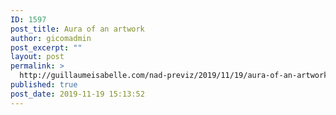 ```yaml
---
ID: 1597
post_title: Aura of an artwork
author: gicomadmin
post_excerpt: ""
layout: post
permalink: >
  http://guillaumeisabelle.com/nad-previz/2019/11/19/aura-of-an-artwork/
published: true
post_date: 2019-11-19 15:13:52
---
```

<!-- wp:paragraph -->



<!-- /wp:paragraph -->

<!-- wp:image {"id":1596} --><figure class="wp-block-image">

<img src="http://guillaumeisabelle.com/nad-previz/wp-content/uploads/sites/19/2019/11/e3649e8e-8efd-4135-9d53-8443e2f159b5-1122-0000028925567571_file-scaled.jpg" alt="" class="wp-image-1596" /></figure> <!-- /wp:image -->